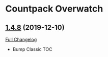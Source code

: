 # <DBM> Countpack Overwatch

## [1.4.8](https://github.com/DeadlyBossMods/DBM-CountPack-Overwatch/tree/1.4.8) (2019-12-10)
[Full Changelog](https://github.com/DeadlyBossMods/DBM-CountPack-Overwatch/compare/1.4.7...1.4.8)

- Bump Classic TOC  
